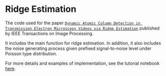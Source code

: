 # Ridge Estimation

The code used for the paper [`Dynamic Atomic Column Detection in Transmission Electron Microscopy Videos via Ridge Estimation`](https://doi.org/10.1109/TIP.2025.3543138) published by IEEE Transactions on Image Processing.

It includes the main function for ridge estimation. In addition, it also includes the noise generating process given prefixed signal-to-noise level under Poisson type distribution.

For more details and examples of implementation, see the tutorial notebook [here](https://github.com/XycYuchenXu/Ridge-Estimation/blob/main/Tutorial.ipynb).
